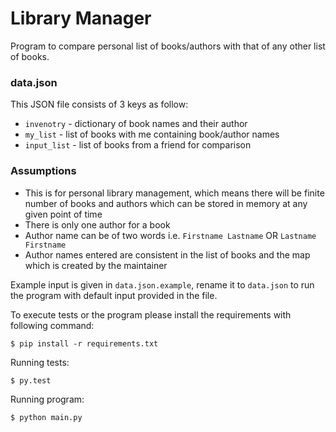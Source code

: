 Library Manager
===============

Program to compare personal list of books/authors with that of any other list of books.

### data.json

This JSON file consists of 3 keys as follow:

- `invenotry` - dictionary of book names and their author
- `my_list` - list of books with me containing book/author names
- `input_list` - list of books from a friend for comparison

### Assumptions

- This is for personal library management, which means there will be finite number of books and authors which can be stored in memory at any given point of time
- There is only one author for a book
- Author name can be of two words i.e. `Firstname Lastname` OR `Lastname Firstname`
- Author names entered are consistent in the list of books and the map which is created by the maintainer

Example input is given in `data.json.example`, rename it to `data.json` to run the program with default input provided in the file.

To execute tests or the program please install the requirements with following command:

```shell
$ pip install -r requirements.txt
```

Running tests:

```shell
$ py.test
```

Running program:

```shell
$ python main.py
```
